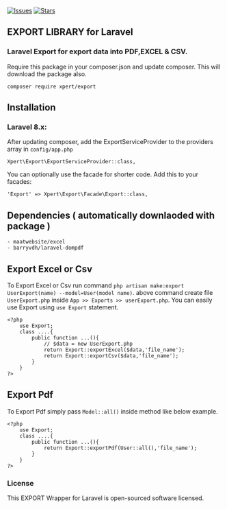 [![Issues](https://img.shields.io/github/issues/hemantjr/package-export?style=flat-square)](https://github.com/hemantjr/package-export/issues)
[![Stars](https://img.shields.io/github/stars/hemantjr/package-export?style=flat-square)](https://github.com/hemantjr/package-export/stargazers)
## EXPORT LIBRARY for Laravel

###
### Laravel Export for export data into PDF,EXCEL & CSV.

Require this package in your composer.json and update composer. This will download the package also.

    composer require xpert/export

## Installation

### Laravel 8.x:

After updating composer, add the ExportServiceProvider to the providers array in `config/app.php`

    Xpert\Export\ExportServiceProvider::class,

You can optionally use the facade for shorter code. Add this to your facades:

    'Export' => Xpert\Export\Facade\Export::class,

## Dependencies ( automatically downlaoded with package )

    - maatwebsite/excel
    - barryvdh/laravel-dompdf

## Export Excel or Csv
To Export Excel or Csv run command `php artisan make:export UserExport(name) --model=User(model name)`.
above command create file `UserExport.php` inside `App >> Exports >> userExport.php`.
You can easily use Export using `use Export` statement.

    <?php
        use Export;
        class ....{
            public function ...(){
                // $data = new UserExport.php
                return Export::exportExcel($data,'file_name');
                return Export::exportCsv($data,'file_name');
            }
        }
    ?>
    
## Export Pdf
To Export Pdf simply pass `Model::all()` inside method like below example.

    <?php
        use Export;
        class ....{
            public function ...(){
                return Export::exportPdf(User::all(),'file_name');
            }
        }
    ?>


### License

This EXPORT Wrapper for Laravel is open-sourced software licensed.
 